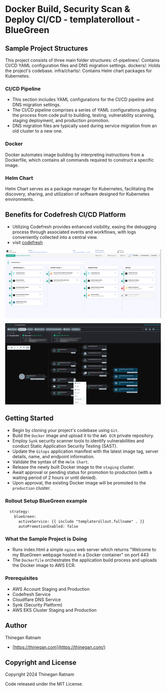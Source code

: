 # Docker Build, Security Scan & Deploy CI/CD - templaterollout - BlueGreen

## Sample Project Structures
This project consists of three main folder structures:
cf-pipelines/: Contains CI/CD YAML configuration files and DNS migration settings.
dockers/: Holds the project's codebase.
infra/charts/: Contains Helm chart packages for Kubernetes.

### CI/CD Pipeline
- This section includes YAML configurations for the CI/CD pipeline and DNS migration settings.
- The CI/CD pipeline comprises a series of YAML configurations guiding the process from code pull to building, testing, vulnerability scanning, staging deployment, and production promotion.
- DNS migration files are typically used during service migration from an old cluster to a new one.

### Docker
Docker automates image building by interpreting instructions from a Dockerfile, which contains all commands required to construct a specific image.

### Helm Chart
Helm Chart serves as a package manager for Kubernetes, facilitating the discovery, sharing, and utilization of software designed for Kubernetes environments.

## Benefits for Codefresh CI/CD Platform
- Utilizing Codefresh provides enhanced visibility, easing the debugging process through associated events and workflows, with logs conveniently collected into a central view.
- visit [codefresh](https://codefresh.io/)

![codefresh-pipeline](images/codefresh_pipeline_templaterollout_bluegreen.png)

![codefresh-pipeline](images/argo_pipeline_templaterollout_bluegreen.png)

## Getting Started
- Begin by cloning your project's codebase using `Git`.
- Build the `Docker` image and upload it to the `AWS ECR` private repository.
- Employ `Synk` security scanner tools to identify vulnerabilities and conduct Static Application Security Testing (SAST).
- Update the `Gitops` application manifest with the latest image tag, server details, name, and endpoint information.
- Validate the syntax of the `Helm Chart`.
- Release the newly built Docker image to the `staging` cluster.
- Await approval or pending status for promotion to production (with a waiting period of 2 hours or until denied).
- Upon approval, the existing Docker image will be promoted to the `production` cluster.

### Rollout Setup BlueGreen example
```hcl
  strategy:
    blueGreen:
      activeService: {{ include "templaterollout.fullname" . }}
      autoPromotionEnabled: false
```

### What the Sample Project is Doing
- Runs index.html a simple `nginx` web server which returns "Welcome to my BlueGreen webpage hosted in a Docker container" on port 443
- The `Dockerfile` orchestrates the application build process and uploads the Docker image to AWS ECR.

### Prerequisites
- AWS Account Staging and Production
- Codefresh Service
- Cloudflare DNS  Service
- Synk (Security Platform)
- AWS EKS Cluster Staging and Production

## Author
Thinegan Ratnam
 - [https://thinegan.com](https://thinegan.com/)

## Copyright and License
Copyright 2024 Thinegan Ratnam

Code released under the MIT License.
